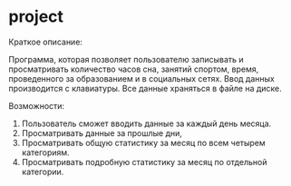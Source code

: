 project
=======
Краткое описание:

Программа, которая позволяет пользователю записывать и просматривать количество часов сна, занятий спортом, время, проведенного за образованием и в социальных сетях. Ввод данных производится с клавиатуры. Все данные храняться в файле на диске.

Возможности:

1. Пользователь сможет вводить данные за каждый день месяца. 
2. Просматривать данные за прошлые дни, 
3. Просматривать общую статистику за месяц по всем четырем категориям.
4. Просматривать подробную статистику за месяц по отдельной категории. 
